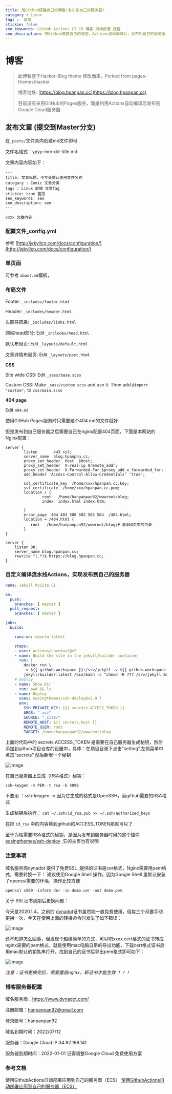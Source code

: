 ```yaml
---
title: 用Github搭建自己的博客(发布到自己的服务器)
category : Linux
tags :  前端 
stickie: false
seo_keywords: GitHub Actions CI CD 博客 持续部署 搭建
seo_description: 用Github搭建自己的博客，Actions自动编译后，发布到自己的服务器
---
```



# 博客

>此博客基于Hacker-Blog theme  修改而来，Forked from pages-themes/hacker
>
>博客地址: [https://blog.hpanpan.cc](https://blog.hpanpan.cc)
>
>目前没有采用GitHub的Pages服务，而是利用Actions自动编译后发布到Google Cloud服务器
 

## 发布文章 (提交到Master分支)

在`_posts/`文件夹内创建md文件即可

文件名格式：yyyy-mm-dd-title.md

文章内容内容如下：

```
---
title: 文章标题，不写会默认使用文件名称
category : Comic 文章分类
tags : Linux 前端 文章Tag
stickie: true 置顶
seo_keywords: seo
seo_description: seo
---

xxxx 文章内容

```

 

### 配置文件_config.yml

 参考 [http://jekyllcn.com/docs/configuration/](http://jekyllcn.com/docs/configuration/)

### 单页面

可参考 `about.md`模板，

### 布局文件

Footer:   `_includes/footer.html`

Header:   `_includes/header.html`

头部导航条:   `_includes/links.html`

网站head部分: Edit `_includes/head.html`

默认布局页: Edit `_layouts/default.html`

文章详情布局页: Edit `_layouts/post.html`

**CSS**

Site wide CSS: Edit `_sass/base.scss`

Custom CSS: Make `_sass/custom.scss` and use it. Then add `@import "custom";` to `css/main.scss`

**404 page**

Edit `404.md`

使用GitHub Pages服务时只需要建个404.md的文件就好

但是发布到自己服务器之后需要自己在nginx配置404页面，下面是本网站的Nginx配置：

```nginx
server {
        listen       443 ssl;
        server_name  blog.hpanpan.cc;
        proxy_set_header  Host  $host;
        proxy_set_header  X-real-ip $remote_addr;
        proxy_set_header  X-Forwarded-For $proxy_add_x_forwarded_for;
        add_header 'Access-Control-Allow-Credentials' 'true';

        ssl_certificate_key  /home/xxx/hpanpan.cc.key;
        ssl_certificate  /home/xxx/hpanpan.cc.pem;
        location / {
                root   /home/hanpanpan92/wwwroot/blog;
                index  index.html index.htm;

        }
        error_page  404 403 500 502 503 504  /404.html;
        location = /404.html {
           root   /home/hanpanpan92/wwwroot/blog;# 放404页面的目录
        }
}

server {
    listen 80;
    server_name blog.hpanpan.cc;
    rewrite ^(.*)$ https://blog.hpanpan.cc;
}

```

### 自定义编译流水线Actions，实现发布到自己的服务器

```yml
name: Jekyll MySite CI

on:
  push:
    branches: [ master ]
  pull_request:
    branches: [ master ]

jobs:
  build:

    runs-on: ubuntu-latest

    steps:
    - uses: actions/checkout@v2
    - name: Build the site in the jekyll/builder container
      run: |
        docker run \
        -v ${{ github.workspace }}:/srv/jekyll -v ${{ github.workspace }}/_site:/srv/jekyll/_site \
        jekyll/builder:latest /bin/bash -c "chmod -R 777 /srv/jekyll && jekyll build --future"
    # Deploy
    - name: Show Dir
      run: pwd && ls
    - name: Deploy
      uses: easingthemes/ssh-deploy@v2.0.7
      env:
        SSH_PRIVATE_KEY: ${{ secrets.ACCESS_TOKEN }}
        ARGS: "-avz"
        SOURCE: "_site/"
        REMOTE_HOST: ${{ secrets.host }}
        REMOTE_USER: root
        TARGET: /home/hanpanpan92/wwwroot/blog


```

上面的代码中的 secrets.ACCESS_TOKEN 是需要在自己服务器生成秘钥，然后添加到github项目仓库的设置中，具体：在项目目录下点击“setting”,左侧菜单中点击“secrets” 然后新增一个秘钥

![image](https://user-images.githubusercontent.com/15027167/139249102-20c58e51-7c97-467e-b2a7-c82f9378c0f7.png)

在自己服务器上生成（RSA格式）秘钥：

```
ssh-keygen -m PEM -t rsa -b 4096
```

不要用 ：ssh-keygen -o  因为它生成的格式是OpenSSH，而github需要的RSA格式

生成秘钥后执行： ```cat ~/.ssh/id_rsa.pub >> ~/.ssh/authorized_keys```

在把 ```id_rsa``` 中的内容填到github的ACCESS_TOKEN那就可以了

至于为啥需要RSA格式的秘钥，是因为发布到服务器时用的这个插件 [easingthemes/ssh-deploy]( https://github.com/easingthemes/ssh-deploy) ,它的主页也有说明

### 注意事项


域名服务商dynadot 提供了免费SSL ,提供的证书是cer格式，Nginx需要用pem格式，需要转换一下：
建议使用Google Shell 操作，因为Google Shell 里默认安装了openssl需要的环境，操作比较方便

```
openssl x509 -inform der -in demo.cer -out demo.pem
```

关于 SSL证书到期后更换问题：

今天是2020.1.4，之前的 [dynadot](https://www.dynadot.com/)证书虽然能一直免费使用，但每三个月要手动更换一次，今天在使用上面的转换命令时发生了如下错误：

![image](https://user-images.githubusercontent.com/15027167/147954827-9676f488-b287-433a-915c-afcf293af5b2.png)

还不知道怎么回事，但发现个超级简单的方式，可以吧xxxx.cert格式的证书转成nginx需要的pem格式，就是使用mac电脑自带的导出功能，下载cert格式证书后用mac默认的钥匙串打开，找到自己的证书后导出pem格式即可如下：

![image](https://user-images.githubusercontent.com/15027167/147955098-447d4e64-3453-449b-a911-c07a87497a7b.png)

*注意：证书更换完后，需要重启nginx，新证书才能生效 ！！！*



### 博客服务器配置

域名服务商：https://www.dynadot.com/

注册邮箱：hanpanpan92@gmail.com

登录账号：hanpanpan92

域名到期时间：2022/07/12

服务器：Google Cloud  IP:34.92.198.141  

服务器到期时间：2022-01-01  记得调整Google Cloud 免费使用方案

### 参考文档

使用GithubActions自动部署应用到自己的服务器（ECS） [使用GithubActions自动部署应用到自己的服务器（ECS）](使用GithubActions自动部署应用到自己的服务器（ECS）)

